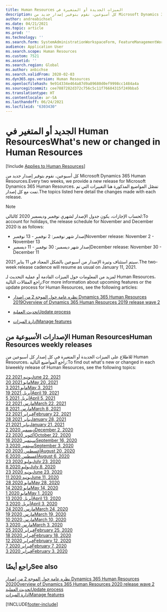 ```yaml
---
title: ‏‫الميزات الجديدة أو المتغيرة في Human Resources
description: كل أسبوعين، نقوم بتوفير إصدار جديد من Microsoft Dynamics 365 Human Resources. تفصّل المواضيع المذكورة هنا التغييرات التي تم تمت كل أسبوع.
author: andreabichsel
ms.date: 04/21/2021
ms.topic: article
ms.prod: ''
ms.technology: ''
ms.search.form: SystemAdministrationWorkspaceForm, FeatureManagementWorkspace
audience: Application User
ms.search.scope: Human Resources
ms.custom: 7521
ms.assetid: ''
ms.search.region: Global
ms.author: anbichse
ms.search.validFrom: 2020-02-03
ms.dyn365.ops.version: Human Resources
ms.openlocfilehash: 9e914334e464a87d9a89680d0ef9998cc1484a4a
ms.sourcegitcommit: cee7887282d372c756c5c11f76684315f249bba5
ms.translationtype: HT
ms.contentlocale: ar-SA
ms.lasthandoff: 06/24/2021
ms.locfileid: "6303430"
---
```

# <a name="whats-new-or-changed-in-human-resources"></a><span data-ttu-id="f2287-104">الجديد أو المتغير في Human Resources</span><span class="sxs-lookup"><span data-stu-id="f2287-104">What's new or changed in Human Resources</span></span>

[!include [Applies to Human Resources](../includes/applies-to-hr.md)]

<span data-ttu-id="f2287-105">كل أسبوعين، نقوم بتوفير إصدار جديد من Microsoft Dynamics 365 Human Resources.</span><span class="sxs-lookup"><span data-stu-id="f2287-105">Every two weeks, we provide a new release for Microsoft Dynamics 365 Human Resources.</span></span> <span data-ttu-id="f2287-106">تفصّل المواضيع المذكورة هنا التغييرات التي تم تمت مع كل إصدار.</span><span class="sxs-lookup"><span data-stu-id="f2287-106">The topics listed here detail the changes made with each release.</span></span>

>[!NOTE]
><span data-ttu-id="f2287-107">لحساب الإجازات، يكون جدول الإصدار لشهري نوفمبر وديسمبر 2020 كالتالي:</span><span class="sxs-lookup"><span data-stu-id="f2287-107">To account for holidays, the release schedule for November and December 2020 is as follows:</span></span>
>
>- <span data-ttu-id="f2287-108">إصدار شهر نوفمبر: 2 نوفمبر - 13 نوفمبر</span><span class="sxs-lookup"><span data-stu-id="f2287-108">November release: November 2 - November 13</span></span>
>- <span data-ttu-id="f2287-109">إصدار شهر ديسمبر: 30 نوفمبر - 11 ديسمبر</span><span class="sxs-lookup"><span data-stu-id="f2287-109">December release: November 30 - December 11</span></span>
> 
><span data-ttu-id="f2287-110">سيتم استئناف وتيرة الإصدار من أسبوعين بالشكل المعتاد في 11 يناير 2021.</span><span class="sxs-lookup"><span data-stu-id="f2287-110">The two-week release cadence will resume as usual on January 11, 2021.</span></span>

<span data-ttu-id="f2287-111">لمزيد من المعلومات حول الميزات القادمة أو عملية التحديث لـ Human Resources، راجع المقالات التالية:</span><span class="sxs-lookup"><span data-stu-id="f2287-111">For more information about upcoming features or the update process for Human Resources, see the following articles:</span></span> 

- [<span data-ttu-id="f2287-112">نظره عامة حول الموجة 2 من إصدار Dynamics 365 Human Resources  2019</span><span class="sxs-lookup"><span data-stu-id="f2287-112">Overview of Dynamics 365 Human Resources 2019 release wave 2</span></span>](/dynamics365-release-plan/2019wave2/dynamics365-human-resources/)

- [<span data-ttu-id="f2287-113">تحديث العملية</span><span class="sxs-lookup"><span data-stu-id="f2287-113">Update process</span></span>](hr-admin-setup-update-process.md)

- [<span data-ttu-id="f2287-114">إدارة الميزات</span><span class="sxs-lookup"><span data-stu-id="f2287-114">Manage features</span></span>](hr-admin-manage-features.md)

## <a name="human-resources-weekly-releases"></a><span data-ttu-id="f2287-115">الإصدارات الأسبوعية من Human Resources</span><span class="sxs-lookup"><span data-stu-id="f2287-115">Human Resources weekly releases</span></span>

<span data-ttu-id="f2287-116">للاطلاع على الميزات الجديدة أو المتغيرة في كل إصدار كل أسبوعين من Human Resources، راجع المواضيع التالية:</span><span class="sxs-lookup"><span data-stu-id="f2287-116">To find out what's new or changed in each biweekly release of Human Resources, see the following topics:</span></span>

[<span data-ttu-id="f2287-117">22 يونيه 2021</span><span class="sxs-lookup"><span data-stu-id="f2287-117">June 22, 2021</span></span>](hr-whats-new-2021-06-22.md)</br>
[<span data-ttu-id="f2287-118">20 مايو 2021</span><span class="sxs-lookup"><span data-stu-id="f2287-118">May 20, 2021</span></span>](hr-whats-new-2021-05-20.md)</br>
[<span data-ttu-id="f2287-119">3 مايو 2021</span><span class="sxs-lookup"><span data-stu-id="f2287-119">May 3, 2021</span></span>](hr-whats-new-2021-05-03.md)</br>
[<span data-ttu-id="f2287-120">19 أبريل 2021</span><span class="sxs-lookup"><span data-stu-id="f2287-120">April 19, 2021</span></span>](hr-whats-new-2021-04-19.md)</br>
[<span data-ttu-id="f2287-121">5 أبريل 2021</span><span class="sxs-lookup"><span data-stu-id="f2287-121">April 5, 2021</span></span>](hr-whats-new-2021-04-05.md)</br>
[<span data-ttu-id="f2287-122">22 مارس 2021</span><span class="sxs-lookup"><span data-stu-id="f2287-122">March 22, 2021</span></span>](hr-whats-new-2021-03-22.md)</br>
[<span data-ttu-id="f2287-123">8 مارس 2021</span><span class="sxs-lookup"><span data-stu-id="f2287-123">March 8, 2021</span></span>](hr-whats-new-2021-03-08.md)</br>
[<span data-ttu-id="f2287-124">22 فبراير 2021</span><span class="sxs-lookup"><span data-stu-id="f2287-124">February 22, 2021</span></span>](hr-whats-new-2021-02-22.md)</br>
[<span data-ttu-id="f2287-125">28 يناير 2021</span><span class="sxs-lookup"><span data-stu-id="f2287-125">January 28, 2021</span></span>](hr-whats-new-2021-01-28.md)</br>
[<span data-ttu-id="f2287-126">21 يناير 2021</span><span class="sxs-lookup"><span data-stu-id="f2287-126">January 21, 2021</span></span>](hr-whats-new-2021-01-21.md)</br>
[<span data-ttu-id="f2287-127">2 ديسمبر 2020</span><span class="sxs-lookup"><span data-stu-id="f2287-127">December 2, 2020</span></span>](hr-whats-new-2020-12-02.md)</br>
[<span data-ttu-id="f2287-128">22 أكتوبر 2020</span><span class="sxs-lookup"><span data-stu-id="f2287-128">October 22, 2020</span></span>](hr-whats-new-2020-10-22.md)</br>
[<span data-ttu-id="f2287-129">16 سبتمبر 2020</span><span class="sxs-lookup"><span data-stu-id="f2287-129">September 16, 2020</span></span>](hr-whats-new-2020-09-16.md)</br>
[<span data-ttu-id="f2287-130">3 سبتمبر 2020</span><span class="sxs-lookup"><span data-stu-id="f2287-130">September 3, 2020</span></span>](hr-whats-new-2020-09-03.md)</br>
[<span data-ttu-id="f2287-131">20 أغسطس 2020</span><span class="sxs-lookup"><span data-stu-id="f2287-131">August 20, 2020</span></span>](hr-whats-new-2020-08-20.md)</br>
[<span data-ttu-id="f2287-132">6 أغسطس 2020</span><span class="sxs-lookup"><span data-stu-id="f2287-132">August 6, 2020</span></span>](hr-whats-new-2020-08-06.md)</br>
[<span data-ttu-id="f2287-133">23 يوليو 2020</span><span class="sxs-lookup"><span data-stu-id="f2287-133">July 23, 2020</span></span>](hr-whats-new-2020-07-23.md)</br>
[<span data-ttu-id="f2287-134">8 يوليو 2020</span><span class="sxs-lookup"><span data-stu-id="f2287-134">July 8, 2020</span></span>](hr-whats-new-2020-07-08.md)</br>
[<span data-ttu-id="f2287-135">23 يونيه 2020</span><span class="sxs-lookup"><span data-stu-id="f2287-135">June 23, 2020</span></span>](hr-whats-new-2020-06-23.md)</br>
[<span data-ttu-id="f2287-136">11 يونيه 2020</span><span class="sxs-lookup"><span data-stu-id="f2287-136">June 11, 2020</span></span>](hr-whats-new-2020-06-11.md)</br>
[<span data-ttu-id="f2287-137">28 مايو 2020</span><span class="sxs-lookup"><span data-stu-id="f2287-137">May 28, 2020</span></span>](hr-whats-new-2020-05-28.md)</br>
[<span data-ttu-id="f2287-138">14 مايو 2020</span><span class="sxs-lookup"><span data-stu-id="f2287-138">May 14, 2020</span></span>](hr-whats-new-2020-05-14.md)</br>
[<span data-ttu-id="f2287-139">1 مايو 2020</span><span class="sxs-lookup"><span data-stu-id="f2287-139">May 1, 2020</span></span>](hr-whats-new-2020-05-01.md)</br>
[<span data-ttu-id="f2287-140">13 أبريل 2020</span><span class="sxs-lookup"><span data-stu-id="f2287-140">April 13, 2020</span></span>](hr-whats-new-2020-04-13.md)</br>
[<span data-ttu-id="f2287-141">3 أبريل 2020</span><span class="sxs-lookup"><span data-stu-id="f2287-141">April 3, 2020</span></span>](hr-whats-new-2020-04-03.md)</br>
[<span data-ttu-id="f2287-142">24 مارس 2020</span><span class="sxs-lookup"><span data-stu-id="f2287-142">March 24, 2020</span></span>](hr-whats-new-2020-03-24.md)</br>
[<span data-ttu-id="f2287-143">19 مارس 2020</span><span class="sxs-lookup"><span data-stu-id="f2287-143">March 19, 2020</span></span>](hr-whats-new-2020-03-19.md)</br>
[<span data-ttu-id="f2287-144">10 مارس 2020</span><span class="sxs-lookup"><span data-stu-id="f2287-144">March 10, 2020</span></span>](hr-whats-new-2020-03-10.md)</br>
[<span data-ttu-id="f2287-145">3 مارس 2020</span><span class="sxs-lookup"><span data-stu-id="f2287-145">March 3, 2020</span></span>](hr-whats-new-2020-03-03.md)</br>
[<span data-ttu-id="f2287-146">25 فبراير 2020</span><span class="sxs-lookup"><span data-stu-id="f2287-146">February 25, 2020</span></span>](hr-whats-new-2020-02-25.md)</br>
[<span data-ttu-id="f2287-147">18 فبراير 2020</span><span class="sxs-lookup"><span data-stu-id="f2287-147">February 18, 2020</span></span>](hr-whats-new-2020-02-18.md)</br>
[<span data-ttu-id="f2287-148">12 فبراير 2020</span><span class="sxs-lookup"><span data-stu-id="f2287-148">February 12, 2020</span></span>](hr-whats-new-2020-02-12.md)</br>
[<span data-ttu-id="f2287-149">7 فبراير 2020</span><span class="sxs-lookup"><span data-stu-id="f2287-149">February 7, 2020</span></span>](hr-whats-new-2020-02-07.md)</br>
[<span data-ttu-id="f2287-150">3 فبراير 2020</span><span class="sxs-lookup"><span data-stu-id="f2287-150">February 3, 2020</span></span>](hr-whats-new-2020-02-03.md)

## <a name="see-also"></a><span data-ttu-id="f2287-151">راجع أيضًا</span><span class="sxs-lookup"><span data-stu-id="f2287-151">See also</span></span>

[<span data-ttu-id="f2287-152">نظره عامة حول الموجة 2 من إصدار Dynamics 365 Human Resources  2020</span><span class="sxs-lookup"><span data-stu-id="f2287-152">Overview of Dynamics 365 Human Resources 2020 release wave 2</span></span>](/dynamics365-release-plan/2020wave2/human-resources/dynamics365-human-resources/)</br>
[<span data-ttu-id="f2287-153">تحديث العملية</span><span class="sxs-lookup"><span data-stu-id="f2287-153">Update process</span></span>](hr-admin-setup-update-process.md)</br>
[<span data-ttu-id="f2287-154">إدارة الميزات</span><span class="sxs-lookup"><span data-stu-id="f2287-154">Manage features</span></span>](hr-admin-manage-features.md)


[!INCLUDE[footer-include](../includes/footer-banner.md)]
